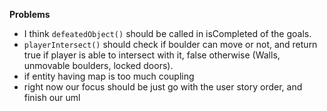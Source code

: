 **Problems**
- I think `defeatedObject()` should be called in isCompleted of the goals.
- `playerIntersect()` should check if boulder can move or not, and return true if player is able to intersect with it, false otherwise (Walls, unmovable boulders, locked doors).
- if entity having map is too much coupling 
- right now our focus should be just go with the user story order, and finish our uml